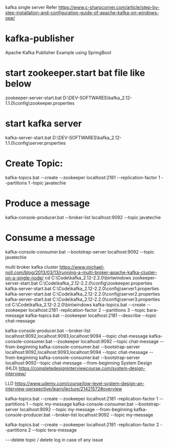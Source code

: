kafka single server
Refer
https://www.c-sharpcorner.com/article/step-by-step-installation-and-configuration-guide-of-apache-kafka-on-windows-ope/
# kafka-publisher
Apache Kafka Publisher Example using SpringBoot

# start zookeeper.start bat file like below
zookeeper-server-start.bat D:\DEV-SOFTWARES\kafka_2.12-1.1.0\config\zookeeper.properties

# start kafka server
kafka-server-start.bat D:\DEV-SOFTWARES\kafka_2.12-1.1.0\config\server.properties

# Create Topic:
kafka-topics.bat --create --zookeeper localhost:2181 --replication-factor 1 --partitions 1 -topic javatechie

# Produce a message
kafka-console-producer.bat --broker-list localhost:9092 --topic javatechie

# Consume a message
kafka-console-consumer.bat --bootstrap-server localhost:9092 --topic javatechie


multi broker kafka cluster
https://www.michael-noll.com/blog/2013/03/13/running-a-multi-broker-apache-kafka-cluster-on-a-single-node/
cd C:\Code\kafka_2.12-2.2.0\bin\windows
zookeeper-server-start.bat C:\Code\kafka_2.12-2.2.0\config\zookeeper.properties
kafka-server-start.bat C:\Code\kafka_2.12-2.2.0\config\server1.properties
kafka-server-start.bat C:\Code\kafka_2.12-2.2.0\config\server2.properties
kafka-server-start.bat C:\Code\kafka_2.12-2.2.0\config\server3.properties
cd C:\Code\kafka_2.12-2.2.0\bin\windows
kafka-topics.bat --create --zookeeper localhost:2181 -replication-factor 2 --partitions 3 --topic bara-message
kafka-topics.bat --zookeeper localhost:2181 --describe --topic chat-message

kafka-console-producer.bat --broker-list localhost:9092,localhost:9093,localhost:9094 --topic chat-message
kafka-console-consumer.bat --zookeeper localhost:9092 --topic chat-message --from-beginning
kafka-console-consumer.bat --bootstrap-server localhost:9092,localhost:9093,localhost:9094 --topic chat-message --from-beginning
kafka-console-consumer.bat --bootstrap-server localhost:9092--topic chat-message --from-beginning
System Design (HLD)
https://completedesigninterviewcourse.com/system-design-interview/

LLD
https://www.udemy.com/course/low-level-system-design-an-interview-perspective/learn/lecture/21421572#overview

kafka-topics.bat --create --zookeeper localhost:2181  -replication-factor 1  --partitions 1 --topic my-message
kafka-console-consumer.bat --bootstrap-server localhost:9092 --topic my-message --from-beginning
kafka-console-producer.bat --broker-list localhost:9092 --topic my-message


kafka-topics.bat --create --zookeeper localhost:2181  -replication-factor 2  --partitions 2 --topic tera-message

---delete topic / delete log in case of any issue